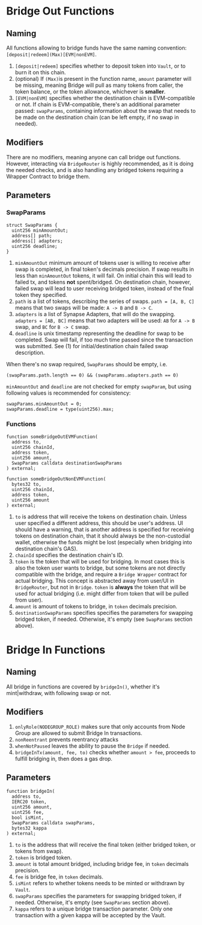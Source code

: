 # Bridge Out Functions

## Naming

All functions allowing to bridge funds have the same naming convention: `[deposit|redeem](Max)[EVM|nonEVM]`.

1. `[deposit|redeem]` specifies whether to deposit token into `Vault`, or to burn it on this chain.
2. (optional) If `(Max)`is present in the function name, `amount` parameter will be missing, meaning Bridge will pull as many tokens from caller,
   the token balance, or the token allowance, whichever is **smaller**.
3. `[EVM|nonEVM]` specifies whether the destination chain is EVM-compatible or not. If chain is EVM-compatible, there's an additional parameter passed: `swapParams`,
   containing information about the swap that needs to be made on the destination chain (can be left empty, if no swap in needed).

## Modifiers

There are no modifiers, meaning anyone can call bridge out functions. However, interacting via `BridgeRouter` is highly recommended, as it is doing the needed checks,
and is also handling any bridged tokens requiring a Wrapper Contract to bridge them.

## Parameters

### SwapParams

```solidity
struct SwapParams {
  uint256 minAmountOut;
  address[] path;
  address[] adapters;
  uint256 deadline;
}

```

1. `minAmountOut` minimum amount of tokens user is willing to receive after swap is completed, in final token's decimals precision. If swap results in less than `minAmountOut` tokens, it will fail. On initial chain this will lead to failed tx, and tokens **not** spent/bridged. On destination chain, however, failed swap will lead to user receiving bridged token, instead of the final token they specified.
2. `path` is a list of tokens, describing the series of swaps. `path = [A, B, C]` means that two swaps will be made: `A -> B` and `B -> C`.
3. `adapters` is a list of Synapse Adapters, that will do the swapping. `adapters = [AB, BC]` means that two adapters will be used: `AB` for `A -> B` swap, and `BC` for `B -> C` swap.
4. `deadline` is unix timestamp representing the deadline for swap to be completed. Swap will fail, if too much time passed since the transaction was submitted. See (1) for initial/destination chain failed swap description.

When there's no swap required, `SwapParams` should be empty, i.e.

```solidity
(swapParams.path.length == 0) && (swapParams.adapters.path == 0)
```

`minAmountOut` and `deadline` are not checked for empty `swapParam`, but using following values is recommended for consistency:

```solidity
swapParams.minAmountOut = 0;
swapParams.deadline = type(uint256).max;
```

### Functions

```solidity
function someBridgeOutEVMFunction(
  address to,
  uint256 chainId,
  address token,
  uint256 amount,
  SwapParams calldata destinationSwapParams
) external;

function someBridgeOutNonEVMFunction(
  bytes32 to,
  uint256 chainId,
  address token,
  uint256 amount
) external;

```

1. `to` is address that will receive the tokens on destination chain. Unless user specified a different address, this should be user's address. UI should have a warning, that is another address is specified for receiving tokens on destination chain, that it should always be the non-custodial wallet, otherwise the funds might be lost (especially when bridging into destination chain's GAS).
2. `chainId` specifies the destination chain's ID.
3. `token` is the token that will be used for bridging. In most cases this is also the token user wants to bridge, but some tokens are not directly compatible with the bridge, and require a `Bridge Wrapper` contract for actual bridging. This concept is abstracted away from user/UI in `BridgeRouter`, but not in `Bridge`. `token` is **always** the token that will be used for actual bridging (i.e. might differ from token that will be pulled from user).
4. `amount` is amount of tokens to bridge, in `token` decimals precision.
5. `destinationSwapParams` specifies specifies the parameters for swapping bridged token, if needed. Otherwise, it's empty (see `SwapParams` section above).

# Bridge In Functions

## Naming

All bridge in functions are covered by `bridgeIn()`, whether it's mint|withdraw, with following swap or not.

## Modifiers

1. `onlyRole(NODEGROUP_ROLE)` makes sure that only accounts from Node Group are allowed to submit Bridge In transactions.
2. `nonReentrant` prevents reentrancy attacks
3. `whenNotPaused` leaves the ability to pause the `Bridge` if needed.
4. `bridgeInTx(amount, fee, to)` checks whether `amount > fee`, proceeds to fulfill bridging in, then does a gas drop.

## Parameters

```solidity
function bridgeIn(
  address to,
  IERC20 token,
  uint256 amount,
  uint256 fee,
  bool isMint,
  SwapParams calldata swapParams,
  bytes32 kappa
) external;

```

1. `to` is the address that will receive the final token (either bridged token, or tokens from swap).
2. `token` is bridged token.
3. `amount` is total amount bridged, including bridge fee, in `token` decimals precision.
4. `fee` is bridge fee, in `token` decimals.
5. `isMint` refers to whether tokens needs to be minted or withdrawn by `Vault`.
6. `swapParams` specifies the parameters for swapping bridged token, if needed. Otherwise, it's empty (see `SwapParams` section above).
7. `kappa` refers to a unique bridge transaction parameter. Only one transaction with a given kappa will be accepted by the Vault.
